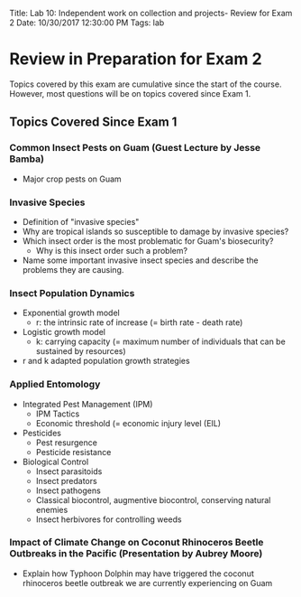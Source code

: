Title: Lab 10: Independent work on collection and projects- Review for Exam 2
Date: 10/30/2017 12:30:00 PM
Tags: lab

# Review in Preparation for Exam 2

Topics covered by this exam are cumulative since the start of the course.
However, most questions will be on topics covered since Exam 1.

## Topics Covered Since Exam 1

### Common Insect Pests on Guam (Guest Lecture by Jesse Bamba)
* Major crop pests on Guam

### Invasive Species
* Definition of "invasive species"
* Why are tropical islands so susceptible to damage by invasive species?
* Which insect order is the most problematic for Guam's biosecurity?
    * Why is this insect order such a problem?
* Name some important invasive insect species and describe the problems they are causing.

### Insect Population Dynamics
* Exponential growth model
    * r: the intrinsic rate of increase (= birth rate - death rate)
* Logistic growth model
    * k: carrying capacity (= maximum number of individuals that can be sustained by resources)
* r and k adapted population growth strategies

### Applied Entomology

* Integrated Pest Management (IPM)
    * IPM Tactics
    * Economic threshold (= economic injury level (EIL)
* Pesticides
    * Pest resurgence
    * Pesticide resistance
* Biological Control
    * Insect parasitoids
    * Insect predators
    * Insect pathogens
    * Classical biocontrol, augmentive biocontrol, conserving natural enemies
    * Insect herbivores for controlling weeds

### Impact of Climate Change on Coconut Rhinoceros Beetle Outbreaks in the Pacific (Presentation by Aubrey Moore)
* Explain how Typhoon Dolphin may have triggered the coconut rhinoceros beetle outbreak we are currently experiencing on Guam
